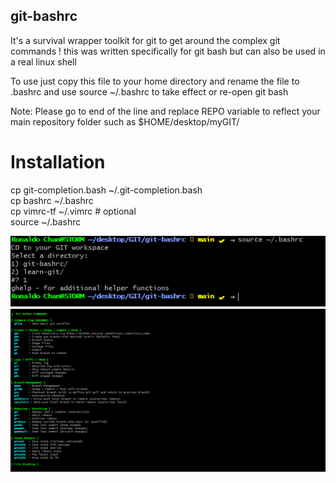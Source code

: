 ## git-bashrc

It's a survival wrapper toolkit for git to get around the complex git commands ! this was written specifically for git bash but can also be used in a real linux shell

To use just copy this file to your home directory and rename the file to .bashrc and use source ~/.bashrc to take effect or re-open git bash

Note: Please go to end of the line and replace REPO variable to reflect your main repository folder such as $HOME/desktop/myGIT/

# Installation

cp git-completion.bash ~/.git-completion.bash</br>
cp bashrc ~/.bashrc</br>
cp vimrc-tf ~/.vimrc # optional </br>
source ~/.bashrc

![Alt text](images/1-out-of-2.png)
![Alt text](images/2-out-of-2.png)
